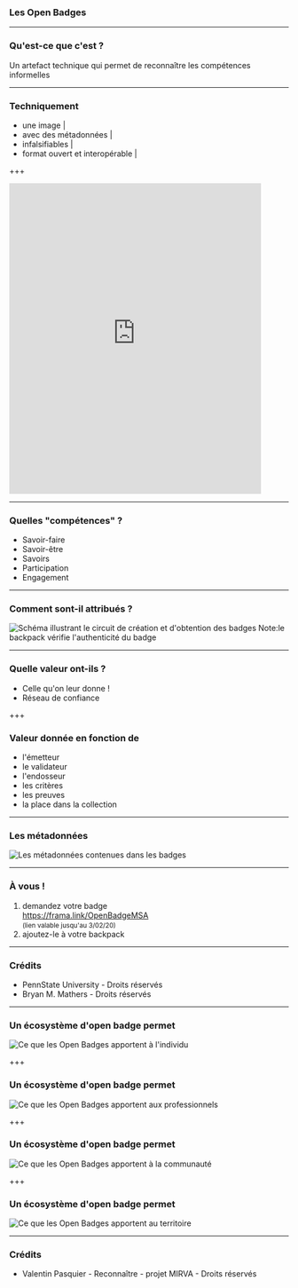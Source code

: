 ### Les  Open Badges


---
### Qu'est-ce que c'est ?
Un artefact technique qui permet de reconnaître les compétences informelles

---

### Techniquement

- une image |
- avec des métadonnées |
- infalsifiables |
- format ouvert et interopérable |

+++

<iframe width="90%" height="560" src="https://openbadgepassport.com/app/profile/47273/embed" frameborder="0"></iframe>

---
### Quelles "compétences" ?

- Savoir-faire
- Savoir-être
- Savoirs
- Participation
- Engagement
 
---

### Comment sont-il attribués ?
![Schéma illustrant le circuit de création et d'obtention des badges](http://www.lamerguez.com/presentations_GitPich/presentation-open_badge/Badge_System_Overview_PennState_University_DR.jpeg  "Schéma illustrant le circuit de création et d'obtention des badges")
Note:le backpack vérifie l'authenticité du badge

---

### Quelle valeur ont-ils ?
- Celle qu'on leur donne !
- Réseau de confiance

+++

### Valeur donnée en fonction de
- l'émetteur
- le validateur
- l'endosseur
- les critères 
- les preuves
- la place dans la collection

---
### Les métadonnées

![Les métadonnées contenues dans les badges](http://www.lamerguez.com/presentations_GitPich/presentation-open_badge/badge_definition1-1_pt.png  "Les métadonnées contenues dans les badges")

---
### À vous !
1. demandez votre badge  
 https://frama.link/OpenBadgeMSA   
 <small>(lien valable jusqu'au 3/02/20)</small>  
2. ajoutez-le à votre backpack

 
---
### Crédits

- PennState University - Droits réservés
- Bryan M. Mathers - Droits réservés

---

### Un écosystème d'open badge permet 
![Ce que les Open Badges apportent à l'individu](http://www.lamerguez.com/presentations_GitPich/presentation-open_badge/Ecosysteme_OpenBadge_1-individu.png  "Ce que les Open Badges apportent à l'individu")

+++

### Un écosystème d'open badge permet 
![Ce que les Open Badges apportent aux professionnels](http://www.lamerguez.com/presentations_GitPich/presentation-open_badge/Ecosysteme_OpenBadge_2-professionnels.png  "Ce que les Open Badges apportent aux professionnels")

+++
### Un écosystème d'open badge permet 
![Ce que les Open Badges apportent à la communauté](http://www.lamerguez.com/presentations_GitPich/presentation-open_badge/Ecosysteme_OpenBadge_3-communaute.png  "Ce que les Open Badges apportent à la communauté")

+++
### Un écosystème d'open badge permet 
![Ce que les Open Badges apportent au territoire](http://www.lamerguez.com/presentations_GitPich/presentation-open_badge/Ecosysteme_OpenBadge_4-territoire.png  "Ce que les Open Badges apportent au territoire")

---

### Crédits

- Valentin Pasquier - Reconnaître - projet MIRVA - Droits réservés

